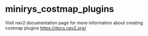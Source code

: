 # minirys_costmap_plugins
Visit nav2 documentation page for more information about creating costmap plugins https://docs.nav2.org/
